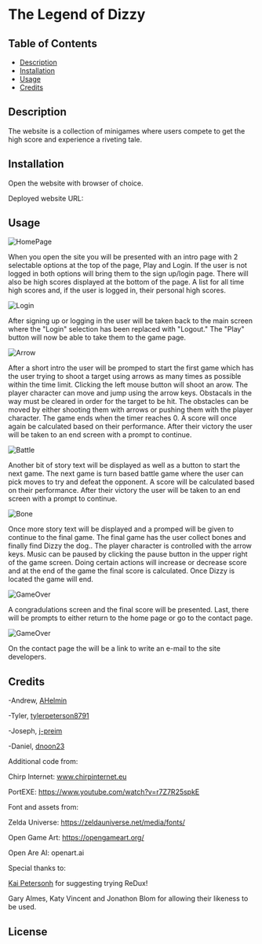 # The Legend of Dizzy 

## Table of Contents

- [Description](#description)
- [Installation](#installation)
- [Usage](#usage)
- [Credits](#credits)


## Description
The website is a collection of minigames where users compete to get the high score and experience a riveting tale.

## Installation
Open the website with browser of choice.

Deployed website URL: 

## Usage

![HomePage](https://github.com/AHelmin/the-legend-of-dizzy/assets/75902133/38154716-a884-47f3-97bf-bf946008a13d)

When you open the site you will be presented with an intro page with 2 selectable options at the top of the page, Play and Login.  If the user is not logged in both options will bring them to the sign up/login page.  There will also be high scores displayed at the bottom of the page.  A list for all time high scores and, if the user is logged in, their personal high scores.

![Login](https://github.com/AHelmin/the-legend-of-dizzy/assets/75902133/973a217f-f46f-4828-9b56-75ed8db46066)

After signing up or logging in the user will be taken back to the main screen where the "Login" selection has been replaced with "Logout."  The "Play" button will now be able to take them to the game page.

![Arrow](https://github.com/AHelmin/the-legend-of-dizzy/assets/75902133/411fcb19-6e8c-4325-8078-e63fd572b901)

After a short intro the user will be promped to start the first game which has the user trying to shoot a target using arrows as many times as possible within the time limit.  Clicking the left mouse button will shoot an arow.  The player character can move and jump using the arrow keys.  Obstacals in the way must be cleared in order for the target to be hit.  The obstacles can be moved by either shooting them with arrows or pushing them with the player character.  The game ends when the timer reaches 0.  A score will once again be calculated based on their performance.  After their victory the user will be taken to an end screen with a prompt to continue.

![Battle](https://github.com/AHelmin/the-legend-of-dizzy/assets/75902133/1eb9cf12-b04c-4582-9717-74bcdb7e8161)

Another bit of story text will be displayed as well as a button to start the next game.  The next game is turn based battle game where the user can pick moves to try and defeat the opponent.  A score will be calculated based on their performance.  After their victory the user will be taken to an end screen with a prompt to continue.

![Bone](https://github.com/AHelmin/the-legend-of-dizzy/assets/75902133/ea5bd0e0-9db7-4cd8-8aaf-22fdaa3893ed)

Once more story text will be displayed and a promped will be given to continue to the final game.  The final game has the user collect bones and finally find Dizzy the dog..  The player character is controlled with the arrow keys.  Music can be paused by clicking the pause button in the upper right of the game screen.  Doing certain actions will increase or decrease score and at the end of the game the final score is calculated.  Once Dizzy is located the game will end.

![GameOver](https://github.com/AHelmin/the-legend-of-dizzy/assets/75902133/3df6c1f7-bc77-4878-88d3-9bfaa9c1bc1d)

A congradulations screen and the final score will be presented.  Last, there will be prompts to either return to the home page or go to the contact page.

![GameOver](https://github.com/AHelmin/the-legend-of-dizzy/assets/75902133/9c6fd9a4-c344-48e6-ab6c-f344bd5dce46)

On the contact page the will be a link to write an e-mail to the site developers.

## Credits

-Andrew, [AHelmin](https://github.com/AHelmin)

-Tyler, [tylerpeterson8791](https://github.com/tylerpeterson8791)

-Joseph, [j-preim](https://github.com/j-preim)

-Daniel, [dnoon23](https://github.com/dnoon23)

Additional code from:

Chirp Internet: www.chirpinternet.eu

PortEXE: https://www.youtube.com/watch?v=r7Z7R25spkE

Font and assets from:

Zelda Universe: https://zeldauniverse.net/media/fonts/

Open Game Art: https://opengameart.org/

Open Are AI: openart.ai

Special thanks to:

[Kai Petersonh](https://www.linkedin.com/in/kai-peterson?original_referer=https%3A%2F%2Fwww.google.com%2F) for suggesting trying ReDux! 

Gary Almes, Katy Vincent and Jonathon Blom for allowing their likeness to be used.

## License
